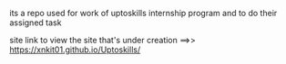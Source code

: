 its a repo used for work of uptoskills internship program and to do their assigned task 

site link to view the site that's under creation ==>>     https://xnkit01.github.io/Uptoskills/
